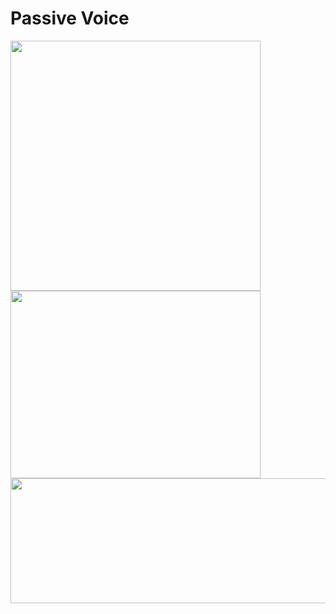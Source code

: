 # Passive Voice

<img src="https://www.pdfnotes.co/wp-content/uploads/2022/01/Active-And-Passive-Voice-Rules-Chart-PDF.jpg" width="400">

<img src="https://www.rbseguide.com/wp-content/uploads/2019/04/RBSE-Class-7-English-Grammar-Passive-Voice-1.png" width="400" height="300">

<img src="https://hindiessay.co.in/wp-content/uploads/2022/08/tenses-chart-in-hindi-800x400.jpg" width="700" height="200">
